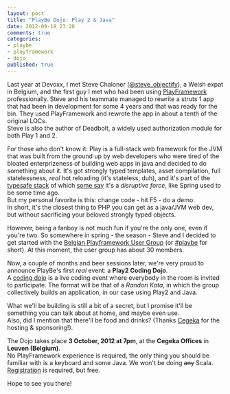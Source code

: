 ```yaml
---
layout: post
title: "PlayBe Dojo: Play 2 & Java"
date: 2012-09-18 23:28
comments: true
categories: 
- playbe
- playframework
- dojo
published: true
---
```


Last year at Devoxx, I met Steve Chaloner ([@steve_objectify](https://twitter.com/steve_objectify)), a Welsh expat in Belgium, and the first guy I met who had been using [PlayFramework](http://www.playframework.org) professionally. Steve and his teammate managed to rewrite a struts 1 app that had been in development for some 4 years and that was ready for the bin. They used PlayFramework and rewrote the app in about a tenth of the original LOCs.    
Steve is also the author of Deadbolt, a widely used authorization module for both Play 1 and 2.    

For those who don't know it: Play is a full-stack web framework for the JVM that was built from the ground up by web developers who were tired of the bloated enterprizeness of building web apps in java and decided to do something about it. It's got strongly typed templates, asset compilation, full statelessness, *real* hot reloading (it's stateless, duh), and it's part of the [typesafe stack](http://typesafe.com/stack) of which [some say](http://www.theserverside.com/feature/Disruptive-forces-in-Java-Is-Scala-the-new-Spring-framework) it's a *disruptive force*, like Spring used to be some time ago.     
But my personal favorite is this: change code - hit F5 - do a demo.   
In short, it's the closest thing to PHP you can get as a java/JVM web dev, but without sacrificing your beloved strongly typed objects.    

However, being a fanboy is not much fun if you're the only one, even if you're two. 
So somewhere in spring - the season - Steve and I decided to get started with the [Belgian Playframework User Group](http://www.play-be.org) (or [#playbe](https://twitter.com/#!/search/%23playbe) for short). At this moment, the user group has about 30 members. 

Now, a couple of months and beer sessions later, we're very proud to announce PlayBe's first *real* event: a **Play2 Coding Dojo**.    
A [coding dojo](http://codingdojo.org) is a live coding event where everybody in the room is invited to participate. The format will be that of a *Randori Kata*, in which the group collectively builds an application, in our case using Play2 and Java. 

What we'll be building is still a bit of a secret, but I promise it'll be something you can talk about at home, and maybe even use.   
Also, did I mention that there'll be food and drinks? (Thanks [Cegeka](http://www.cegeka.be) for the hosting & sponsoring!). 


The Dojo takes place **3 October, 2012 at 7pm**, at the **Cegeka Offices** in **Leuven (Belgium)**.    
No PlayFramework experience is required, the only thing you should be familiar with is a keyboard and some Java. We won't be doing ~~any~~ Scala.    
[Registration](http://www.meetup.com/play-be/events/78580712/) is required, but free. 

Hope to see you there!